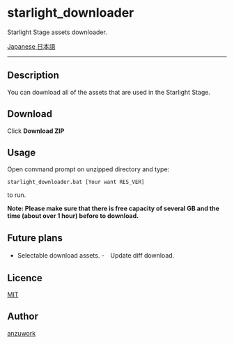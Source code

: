 # starlight_downloader

Starlight Stage assets downloader.

[Japanese 日本語](README_JA.md)

---

## Description

You can download all of the assets that are used in the Starlight Stage.

## Download

Click **Download ZIP**

## Usage

Open command prompt on unzipped directory and type:

`starlight_downloader.bat [Your want RES_VER]`

to run.

**Note: Please make sure that there is free capacity of several GB and the time  (about over 1 hour) before to download.**

## Future plans

- Selectable download assets.
-　Update diff download.

## Licence

[MIT](https://github.com/anzuwork/starlight_downloader/blob/master/LICENSE)

## Author

[anzuwork](https://github.com/anzuwork)